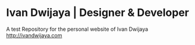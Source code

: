 # Ivan Dwijaya | Designer & Developer
A test Repository for the personal website of Ivan Dwijaya
http://ivandwijaya.com
